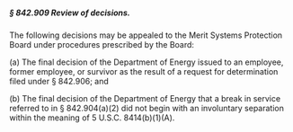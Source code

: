 ##### § 842.909 Review of decisions. #####

The following decisions may be appealed to the Merit Systems Protection Board under procedures prescribed by the Board:

(a) The final decision of the Department of Energy issued to an employee, former employee, or survivor as the result of a request for determination filed under § 842.906; and

(b) The final decision of the Department of Energy that a break in service referred to in § 842.904(a)(2) did not begin with an involuntary separation within the meaning of 5 U.S.C. 8414(b)(1)(A).